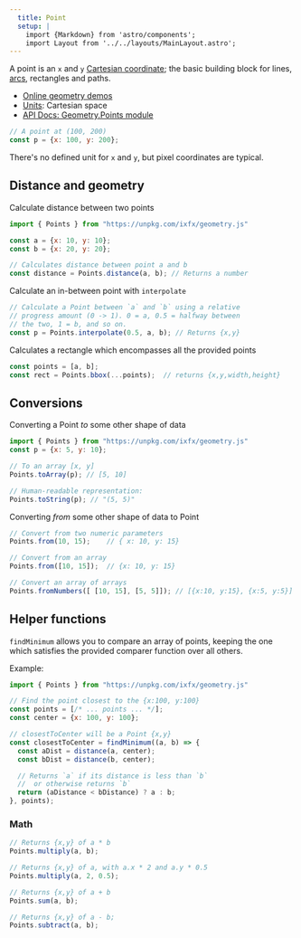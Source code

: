 ```yaml
---
  title: Point
  setup: |
    import {Markdown} from 'astro/components';
    import Layout from '../../layouts/MainLayout.astro';
---
```


A point is an `x` and `y` [Cartesian coordinate](./units#cartesian); the basic building block for lines, [arcs](./arc), rectangles and paths.

* [Online geometry demos](https://clinth.github.io/ixfx-demos/geometry/)
* [Units](./units): Cartesian space
* [API Docs: Geometry.Points module](https://clinth.github.io/ixfx/modules/Geometry.Points.html)

```js
// A point at (100, 200)
const p = {x: 100, y: 200};
```

There's no defined unit for `x` and `y`, but pixel coordinates are typical.

## Distance and geometry

Calculate distance between two points

```js
import { Points } from "https://unpkg.com/ixfx/geometry.js"

const a = {x: 10, y: 10};
const b = {x: 20, y: 20};

// Calculates distance between point a and b
const distance = Points.distance(a, b); // Returns a number
```

Calculate an in-between point with `interpolate`

```js
// Calculate a Point between `a` and `b` using a relative 
// progress amount (0 -> 1). 0 = a, 0.5 = halfway between
// the two, 1 = b, and so on.
const p = Points.interpolate(0.5, a, b); // Returns {x,y}
```

Calculates a rectangle which encompasses all the provided points
```js
const points = [a, b];
const rect = Points.bbox(...points);  // returns {x,y,width,height}
```

## Conversions

Converting a Point _to_ some other shape of data

```js
import { Points } from "https://unpkg.com/ixfx/geometry.js"
const p = {x: 5, y: 10};

// To an array [x, y]
Points.toArray(p); // [5, 10]

// Human-readable representation:
Points.toString(p); // "(5, 5)"
```

Converting _from_ some other shape of data to Point

```js
// Convert from two numeric parameters
Points.from(10, 15);    // { x: 10, y: 15}

// Convert from an array
Points.from([10, 15]);  // {x: 10, y: 15}

// Convert an array of arrays
Points.fromNumbers([ [10, 15], [5, 5]]); // [{x:10, y:15}, {x:5, y:5}]
```

## Helper functions

`findMinimum` allows you to compare an array of points, keeping the one which satisfies the provided comparer function over all others.

Example:

```js
import { Points } from "https://unpkg.com/ixfx/geometry.js"

// Find the point closest to the {x:100, y:100}
const points = [/* ... points ... */];
const center = {x: 100, y: 100};

// closestToCenter will be a Point {x,y}
const closestToCenter = findMinimum((a, b) => {
  const aDist = distance(a, center);
  const bDist = distance(b, center);

  // Returns `a` if its distance is less than `b`
  //  or otherwise returns `b`
  return (aDistance < bDistance) ? a : b;
}, points);
```

### Math

```js
// Returns {x,y} of a * b
Points.multiply(a, b);

// Returns {x,y} of a, with a.x * 2 and a.y * 0.5
Points.multiply(a, 2, 0.5);

// Returns {x,y} of a + b
Points.sum(a, b);

// Returns {x,y} of a - b;
Points.subtract(a, b);
```